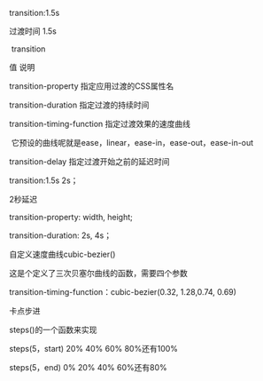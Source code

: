 transition:1.5s

过渡时间	1.5s

​							transition

值											说明

transition-property					指定应用过渡的CSS属性名

transition-duration					指定过渡的持续时间

transition-timing-function 		指定过渡效果的速度曲线

​	它预设的曲线呢就是ease，linear，ease-in，ease-out，ease-in-out

transition-delay							指定过渡开始之前的延迟时间



transition:1.5s 2s；

2秒延迟

transition-property: width, height;

transition-duration: 2s, 4s；



自定义速度曲线cubic-bezier()

这是个定义了三次贝塞尔曲线的函数，需要四个参数

transition-timing-function：cubic-bezier(0.32, 1.28,0.74, 0.69)



卡点步进

steps()的一个函数来实现

steps(5，start)			20% 40% 60% 80%还有100%				

steps(5，end)			0% 20% 40% 60%还有80%



